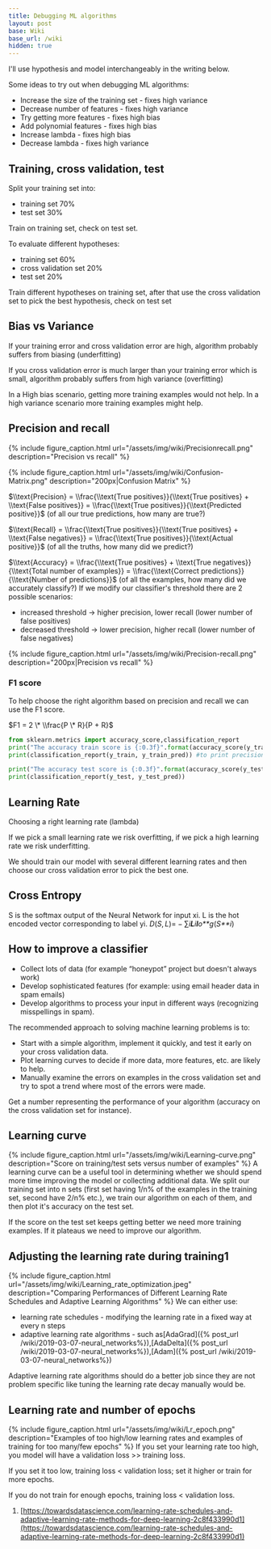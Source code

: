 ```yaml
---
title: Debugging ML algorithms
layout: post
base: Wiki
base_url: /wiki
hidden: true
---
```


I'll use hypothesis and model interchangeably in the writing below.

Some ideas to try out when debugging ML algorithms:

-   Increase the size of the training set - fixes high variance
-   Decrease number of features - fixes high variance
-   Try getting more features - fixes high bias
-   Add polynomial features - fixes high bias
-   Increase lambda - fixes high bias
-   Decrease lambda - fixes high variance

Training, cross validation, test
--------------------------------

Split your training set into:

-   training set 70%
-   test set 30%

Train on training set, check on test set.

To evaluate different hypotheses:

-   training set 60%
-   cross validation set 20%
-   test set 20%

Train different hypotheses on training set, after that use the cross validation set to pick the best hypothesis, check on test set

Bias vs Variance
----------------

If your training error and cross validation error are high, algorithm probably suffers from biasing (underfitting)

If you cross validation error is much larger than your training error which is small, algorithm probably suffers from high variance (overfitting)

In a High bias scenario, getting more training examples would not help. In a high variance scenario more training examples might help.

Precision and recall
--------------------

{% include figure_caption.html url="/assets/img/wiki/Precisionrecall.png" description="Precision vs recall" %}

{% include figure_caption.html url="/assets/img/wiki/Confusion-Matrix.png" description="200px|Confusion Matrix" %}

$\\text{Precision} = \\frac{\\text{True positives}}{\\text{True positives} + \\text{False positives}} = \\frac{\\text{True positives}}{\\text{Predicted positive}}$ (of all our true predictions, how many are true?)

$\\text{Recall} = \\frac{\\text{True positives}}{\\text{True positives} + \\text{False negatives}} = \\frac{\\text{True positives}}{\\text{Actual positive}}$ (of all the truths, how many did we predict?)

$\\text{Accuracy} = \\frac{\\text{True positives} + \\text{True negatives}}{\\text{Total number of examples}} = \\frac{\\text{Correct predictions}}{\\text{Number of predictions}}$ (of all the examples, how many did we accurately classify?) If we modify our classifier's threshold there are 2 possible scenarios:

-   increased threshold -> higher precision, lower recall (lower number of false positives)
-   decreased threshold -> lower precision, higher recall (lower number of false negatives)

{% include figure_caption.html url="/assets/img/wiki/Precision-recall.png" description="200px|Precision vs recall" %}

### F1 score

To help choose the right algorithm based on precision and recall we can use the F1 score.

$F1 = 2 \* \\frac{P \* R}{P + R}$

``` python
from sklearn.metrics import accuracy_score,classification_report
print("The accuracy train score is {:0.3f}".format(accuracy_score(y_train, y_train_pred)))
print(classification_report(y_train, y_train_pred)) #to print precision, recall and F1

print("The accuracy test score is {:0.3f}".format(accuracy_score(y_test, y_test_pred)))
print(classification_report(y_test, y_test_pred))
```

Learning Rate
-------------

Choosing a right learning rate (lambda)

If we pick a small learning rate we risk overfitting, if we pick a high learning rate we risk underfitting.

We should train our model with several different learning rates and then choose our cross validation error to pick the best one.

Cross Entropy
-------------

S is the softmax output of the Neural Network for input xi. L is the hot encoded vector corresponding to label yi. *D*(*S*, *L*)= − ∑*i**L**i**l**o**g*(*S**i*)

How to improve a classifier
---------------------------

-   Collect lots of data (for example “honeypot” project but doesn't always work)
-   Develop sophisticated features (for example: using email header data in spam emails)
-   Develop algorithms to process your input in different ways (recognizing misspellings in spam).

The recommended approach to solving machine learning problems is to:

-   Start with a simple algorithm, implement it quickly, and test it early on your cross validation data.
-   Plot learning curves to decide if more data, more features, etc. are likely to help.
-   Manually examine the errors on examples in the cross validation set and try to spot a trend where most of the errors were made.

Get a number representing the performance of your algorithm (accuracy on the cross validation set for instance).

Learning curve
--------------

{% include figure_caption.html url="/assets/img/wiki/Learning-curve.png" description="Score on training/test sets versus number of examples" %} A learning curve can be a useful tool in determining whether we should spend more time improving the model or collecting additional data. We split our training set into n sets (first set having 1/n% of the examples in the training set, second have 2/n% etc.), we train our algorithm on each of them, and then plot it's accuracy on the test set.

If the score on the test set keeps getting better we need more training examples. If it plateaus we need to improve our algorithm.

Adjusting the learning rate during training1
----------------------------------------------

{% include figure_caption.html url="/assets/img/wiki/Learning_rate_optimization.jpeg" description="Comparing Performances of Different Learning Rate Schedules and Adaptive Learning Algorithms" %} We can either use:

-   learning rate schedules - modifying the learning rate in a fixed way at every n steps
-   adaptive learning rate algorithms - such as[AdaGrad]({% post_url /wiki/2019-03-07-neural_networks%}),[AdaDelta]({% post_url /wiki/2019-03-07-neural_networks%}),[Adam]({% post_url /wiki/2019-03-07-neural_networks%})

Adaptive learning rate algorithms should do a better job since they are not problem specific like tuning the learning rate decay manually would be.

Learning rate and number of epochs
----------------------------------

{% include figure_caption.html url="/assets/img/wiki/Lr_epoch.png" description="Examples of too high/low learning rates and examples of training for too many/few epochs" %} If you set your learning rate too high, you model will have a validation loss >> training loss.

If you set it too low, training loss < validation loss; set it higher or train for more epochs.

If you do not train for enough epochs, training loss < validation loss.

1. [https://towardsdatascience.com/learning-rate-schedules-and-adaptive-learning-rate-methods-for-deep-learning-2c8f433990d1](https://towardsdatascience.com/learning-rate-schedules-and-adaptive-learning-rate-methods-for-deep-learning-2c8f433990d1)
